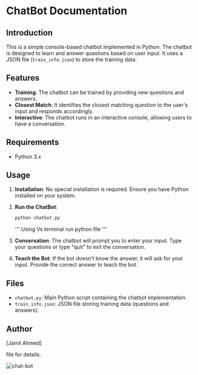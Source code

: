 # ChatBot Documentation

## Introduction

This is a simple console-based chatbot implemented in Python. The chatbot is designed to learn and answer questions based on user input. It uses a JSON file (`train_info.json`) to store the training data.

## Features

- **Training**: The chatbot can be trained by providing new questions and answers.
- **Closest Match**: It identifies the closest matching question to the user's input and responds accordingly.
- **Interactive**: The chatbot runs in an interactive console, allowing users to have a conversation.

## Requirements

- Python 3.x

## Usage

1. **Installation**: No special installation is required. Ensure you have Python installed on your system.

2. **Run the ChatBot**:

    ```bash
    python chatbot.py
    ```

    ''' Using Vs terminal
        run python file
    '''

4. **Conversation**: The chatbot will prompt you to enter your input. Type your questions or type "quit" to exit the conversation.

5. **Teach the Bot**: If the bot doesn't know the answer, it will ask for your input. Provide the correct answer to teach the bot.

## Files

- `chatbot.py`: Main Python script containing the chatbot implementation.
- `train_info.json`: JSON file storing training data (questions and answers).

## Author

[Jamil Ahmed]

 file for details.

![chat-bot](https://github.com/JamilAhmed00/my-bot/assets/95686803/21779975-83b0-4946-bea2-e314565c2da1)





